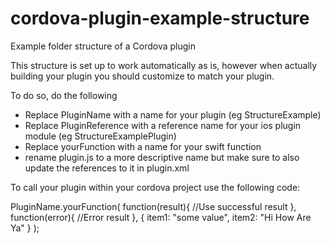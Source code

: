 # cordova-plugin-example-structure
Example folder structure of a Cordova plugin

This structure is set up to work automatically as is, however when actually building your plugin you should customize to match your plugin. 

To do so, do the following
- Replace PluginName with a name for your plugin (eg StructureExample)
- Replace PluginReference with a reference name for your ios plugin module (eg StructureExamplePlugin)
- Replace yourFunction with a name for your swift function
- rename plugin.js to a more descriptive name but make sure to also update the references to it in plugin.xml


To call your plugin within your cordova project use the following code: 


 PluginName.yourFunction(
            function(result){
                //Use successful result
            },
            function(error){
                //Error result
            },
            {
                item1: "some value",
                item2: "Hi How Are Ya"
            }
        );